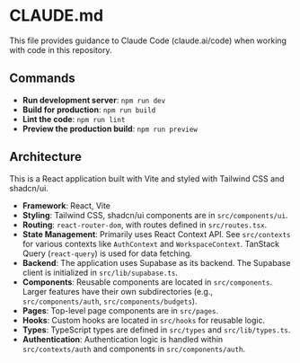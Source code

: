 # CLAUDE.md

This file provides guidance to Claude Code (claude.ai/code) when working with code in this repository.

## Commands

- **Run development server**: `npm run dev`
- **Build for production**: `npm run build`
- **Lint the code**: `npm run lint`
- **Preview the production build**: `npm run preview`

## Architecture

This is a React application built with Vite and styled with Tailwind CSS and shadcn/ui.

- **Framework**: React, Vite
- **Styling**: Tailwind CSS, shadcn/ui components are in `src/components/ui`.
- **Routing**: `react-router-dom`, with routes defined in `src/routes.tsx`.
- **State Management**: Primarily uses React Context API. See `src/contexts` for various contexts like `AuthContext` and `WorkspaceContext`. TanStack Query (`react-query`) is used for data fetching.
- **Backend**: The application uses Supabase as its backend. The Supabase client is initialized in `src/lib/supabase.ts`.
- **Components**: Reusable components are located in `src/components`. Larger features have their own subdirectories (e.g., `src/components/auth`, `src/components/budgets`).
- **Pages**: Top-level page components are in `src/pages`.
- **Hooks**: Custom hooks are located in `src/hooks` for reusable logic.
- **Types**: TypeScript types are defined in `src/types` and `src/lib/types.ts`.
- **Authentication**: Authentication logic is handled within `src/contexts/auth` and components in `src/components/auth`.
